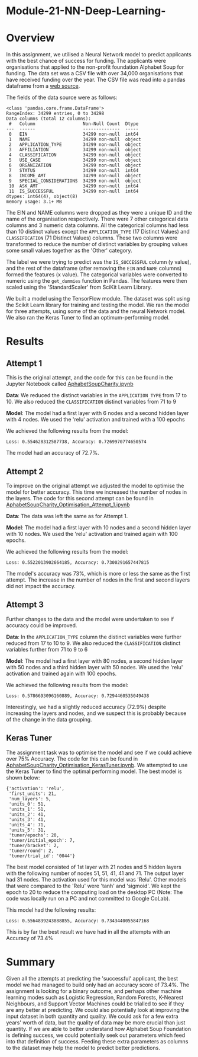 # Module-21-NN-Deep-Learning-

# Overview

In this assignment, we utilised a Neural Network model to predict applicants with the best chance of success for funding. The applicants were organisations that applied to the non-profit foundation Alphabet Soup for funding. The data set was a CSV file with over 34,000 organisations that have received funding over the year. The CSV file was read into a pandas dataframe from a [web source](https://static.bc-edx.com/data/dl-1-2/m21/lms/starter/charity_data.csv).

The fields of the data source were as follows:
```
<class 'pandas.core.frame.DataFrame'>
RangeIndex: 34299 entries, 0 to 34298
Data columns (total 12 columns):
 #   Column                  Non-Null Count  Dtype 
---  ------                  --------------  ----- 
 0   EIN                     34299 non-null  int64 
 1   NAME                    34299 non-null  object
 2   APPLICATION_TYPE        34299 non-null  object
 3   AFFILIATION             34299 non-null  object
 4   CLASSIFICATION          34299 non-null  object
 5   USE_CASE                34299 non-null  object
 6   ORGANIZATION            34299 non-null  object
 7   STATUS                  34299 non-null  int64 
 8   INCOME_AMT              34299 non-null  object
 9   SPECIAL_CONSIDERATIONS  34299 non-null  object
 10  ASK_AMT                 34299 non-null  int64 
 11  IS_SUCCESSFUL           34299 non-null  int64 
dtypes: int64(4), object(8)
memory usage: 3.1+ MB
```
The EIN and NAME columns were dropped as they were a unique ID and the name of the organisation respectively. There were 7 other categorical data columns and 3 numeric data columns. All the categorical columns had less than 10 distinct values except the `APPLICATION_TYPE` (17 Distinct Values) and `CLASSIFICATION` (71 Distinct Values) columns. These two columns were transformed to reduce the number of distinct variables by grouping values some small values together as the 'Other' category.

The label we were trying to predict was the `IS_SUCCESSFUL` column (y value), and the rest of the dataframe (after removing the `EIN` and `NAME` columns) formed the features (x value). The categorical variables were converted to numeric using the `get_dummies` function in Pandas. The features were then scaled using the 'StandardScaler' from SciKit Learn Library.

We built a model using the TensorFlow module. The dataset was split using the Scikit Learn library for training and testing the model. We ran the model for three attempts, using some of the data and the neural Network model. We also ran the Keras Tuner to find an optimum-performing model.

# Results

## Attempt 1
This is the original attempt, and the code for this can be found in the Jupyter Notebook called [AphabetSoupCharity.ipynb](AphabetSoupCharity.ipynb)

**Data**: We reduced the distinct variables in the `APPLICATION_TYPE` from 17 to 10. We also reduced the `CLASSIFICATION` distinct variables from 71 to 9

**Model**: The model had a first layer with 6 nodes and a second hidden layer with 4 nodes. We used the 'relu' activation and trained with a 100 epochs

We achieved the following results from the model:
```
Loss: 0.554628312587738, Accuracy: 0.7269970774650574
```
The model had an accuracy of 72.7%.

## Attempt 2

To improve on the original attempt we adjusted the model to optimise the model for better accuracy. This time we increased the number of nodes in the layers. The code for this second attempt can be found in [AphabetSoupCharity_Optimisation_Attempt_1.ipynb](AphabetSoupCharity_Optimisation_Attempt_1.ipynb)

**Data**: The data was left the same as for Attempt 1.

**Model**: The model had a first layer with 10 nodes and a second hidden layer with 10 nodes. We used the 'relu' activation and trained again with 100 epochs.

We achieved the following results from the model:
```
Loss: 0.5522013902664185, Accuracy: 0.7300291657447815
```
The model's accuracy was 73%, which is more or less the same as the first attempt. The increase in the number of nodes in the first and second layers did not impact the accuracy.

## Attempt 3

Further changes to the data and the model were undertaken to see if accuracy could be improved.

**Data**:  In the `APPLICATION_TYPE` column the distinct variables were further reduced from 17 to 10 to 9. We also reduced the `CLASSIFICATION` distinct variables further from 71 to 9 to 6

**Model**: The model had a first layer with 80 nodes, a second hidden layer with 50 nodes and a third hidden layer with 50 nodes. We used the 'relu' activation and trained again with 100 epochs.

We achieved the following results from the model:
```
Loss: 0.5786693096160889, Accuracy: 0.7294460535049438
```

Interestingly, we had a slightly reduced accuracy (72.9%) despite increasing the layers and nodes, and we suspect this is probably because of the change in the data grouping.

## Keras Tuner

The assignment task was to optimise the model and see if we could achieve over 75% Accuracy. The code for this can be found in [AphabetSoupCharity_Optimisation_KerasTuner.ipynb](AphabetSoupCharity_Optimisation_KerasTuner.ipynb). We attempted to use the Keras Tuner to find the optimal performing model. The best model is shown below:
```
{'activation': 'relu',
 'first_units': 21,
 'num_layers': 5,
 'units_0': 51,
 'units_1': 51,
 'units_2': 41,
 'units_3': 41,
 'units_4': 71,
 'units_5': 31,
 'tuner/epochs': 20,
 'tuner/initial_epoch': 7,
 'tuner/bracket': 2,
 'tuner/round': 2,
 'tuner/trial_id': '0044'}
```

The best model consisted of 1st layer with 21 nodes and 5 hidden layers with the following number of nodes 51, 51, 41, 41 and 71. The output layer had 31 nodes. The activation used for this model was 'Relu'. Other models that were compared to the 'Relu' were 'tanh' and 'sigmoid'. We kept the epoch to 20 to reduce the computing load on the desktop PC (Note: The code was locally run on a PC and not committed to Google CoLab).

This model had the following results:
```
Loss: 0.5564839243888855, Accuracy: 0.7343440055847168
```
This is by far the best result we have had in all the attempts with an Accuracy of 73.4%

# Summary

Given all the attempts at predicting the 'successful' applicant, the best model we had managed to build only had an accuracy score of 73.4%.  The assignment is looking for a binary outcome, and perhaps other machine learning modes such as Logistic Regression, Random Forests, K-Nearest Neighbours, and Support Vector Machines could be trialled to see if they are any better at predicting. We could also potentially look at improving the input dataset in both quantity and quality. We could ask for a few extra years' worth of data, but the quality of data may be more crucial than just quantity. If we are able to better understand how Alphabet Soup Foundation is defining success, we could potentially seek out parameters which feed into that definition of success. Feeding these extra parameters as columns to the dataset may help the model to predict better predictions. 
